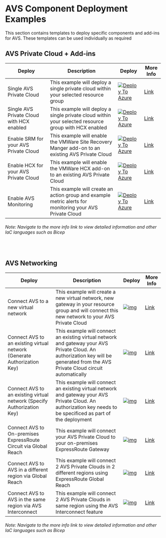 # AVS Component Deployment Examples

This section contains templates to deploy specific components and add-ins for AVS. These templates can be used individually as required

## AVS Private Cloud + Add-ins

| Deploy                                    | Description                                                  | Deploy                                                       | More Info                                                    |
| ----------------------------------------- | ------------------------------------------------------------ | ------------------------------------------------------------ | ------------------------------------------------------------ |
| Single AVS Private Cloud                  | This example will deploy a single private cloud within your selected resource group | [![Deploy To Azure](https://aka.ms/deploytoazurebutton)](https://portal.azure.com/#create/Microsoft.Template/uri/https%3A%2F%2Fraw.githubusercontent.com%2Fshaunjacob%2FEnterprise-Scale-for-AVS%2Fupdatedreadme%2FExamples%2FPrivateCloud%2FAVS-PrivateCloud%2FARM%2FPrivateCloud.deploy.json) | [Link](https://github.com/Azure/Enterprise-Scale-for-AVS/blob/main/Examples/PrivateCloud/AVS-PrivateCloud) |
| Single AVS Private Cloud with HCX enabled | This example will deploy a single private cloud within your selected resource group with HCX enabled | [![Deploy To Azure](https://aka.ms/deploytoazurebutton)](https://portal.azure.com/#create/Microsoft.Template/uri/https%3A%2F%2Fraw.githubusercontent.com%2Fshaunjacob%2FEnterprise-Scale-for-AVS%2Fupdatedreadme%2FExamples%2FPrivateCloud%2FAVS-PrivateCloud-WithHCX%2FARM%2FPrivateCloudWithHCX.deploy.json) | [Link](https://github.com/Azure/Enterprise-Scale-for-AVS/blob/main/Examples/PrivateCloud/AVS-PrivateCloud-WithHCX) |
| Enable SRM for your AVS Private Cloud     | This example will enable the VMWare Site Recovery Manger add-on to an existing AVS Private Cloud | [![Deploy To Azure](https://aka.ms/deploytoazurebutton)](https%3A%2F%2Fraw.githubusercontent.com%2Fshaunjacob%2FEnterprise-Scale-for-AVS%2Fupdatedreadme%2FExamples%2FAddins%2FSRM%2FARM%2FSRM.deploy.json) | [Link](https://github.com/Azure/Enterprise-Scale-for-AVS/blob/main/Examples/Addins/SRM) |
| Enable HCX for your AVS Private Cloud     | This example will enable the VMWare HCX add-on to an existing AVS Private Cloud | [![Deploy To Azure](https://aka.ms/deploytoazurebutton)](https://portal.azure.com/#create/Microsoft.Template/uri/https%3A%2F%2Fraw.githubusercontent.com%2Fshaunjacob%2FEnterprise-Scale-for-AVS%2Fupdatedreadme%2FExamples%2FAddins%2FSRM%2FARM%2FSRM.deploy.json) | [Link](https://github.com/Azure/Enterprise-Scale-for-AVS/blob/main/Examples/Addins/HCX) |
| Enable AVS Monitoring                     | This example will create an action group and example metric alerts for monitoring your AVS Private Cloud | [![Deploy To Azure](https://aka.ms/deploytoazurebutton)](https%3A%2F%2Fraw.githubusercontent.com%2Fshaunjacob%2FEnterprise-Scale-for-AVS%2Fupdatedreadme%2FExamples%2FMonitoring%2FAVS-Utilization-Alerts%2FARM%2FAVSMonitor.deploy.json%3Ftoken%3DALDNQAEU2ZK7KGNWJESPSZ3BP673O) | [Link](https://github.com/Azure/Enterprise-Scale-for-AVS/blob/main/Examples/Monitoring/AVS-Utilization-Alerts) |

###### *Note: Navigate to the more info link to view detailed information and other IaC languages such as Bicep*

<br/>

## AVS Networking

| Deploy                                                       | Description                                                  | Deploy                                                       | More Info                                                    |
| ------------------------------------------------------------ | ------------------------------------------------------------ | ------------------------------------------------------------ | ------------------------------------------------------------ |
| Connect AVS to a new virtual network                         | This example will create a new virtual network, new gateway in your resource group and will connect this new network to your AVS Private Cloud | [![img](https://camo.githubusercontent.com/26a6070bc3ec2f7e1d352d45df302845369836ba7c82e79ecfea130577f6a39f/68747470733a2f2f646f63732e6d6963726f736f66742e636f6d2f656e2d75732f617a7572652f74656d706c617465732f6d656469612f6465706c6f792d746f2d617a7572652e737667)](https://camo.githubusercontent.com/26a6070bc3ec2f7e1d352d45df302845369836ba7c82e79ecfea130577f6a39f/68747470733a2f2f646f63732e6d6963726f736f66742e636f6d2f656e2d75732f617a7572652f74656d706c617465732f6d656469612f6465706c6f792d746f2d617a7572652e737667) | [Link](https://github.com/Azure/Enterprise-Scale-for-AVS/blob/main/Examples/Networking/AVS-to-VNet-NewVNet) |
| Connect AVS to an existing virtual network (Generate Authorization Key) | This example will connect an existing virtual network and gateway your AVS Private Cloud. An authorization key will be generated from the AVS Private Cloud circuit automatically | [![img](https://camo.githubusercontent.com/26a6070bc3ec2f7e1d352d45df302845369836ba7c82e79ecfea130577f6a39f/68747470733a2f2f646f63732e6d6963726f736f66742e636f6d2f656e2d75732f617a7572652f74656d706c617465732f6d656469612f6465706c6f792d746f2d617a7572652e737667)](https://camo.githubusercontent.com/26a6070bc3ec2f7e1d352d45df302845369836ba7c82e79ecfea130577f6a39f/68747470733a2f2f646f63732e6d6963726f736f66742e636f6d2f656e2d75732f617a7572652f74656d706c617465732f6d656469612f6465706c6f792d746f2d617a7572652e737667) | [Link](https://github.com/Azure/Enterprise-Scale-for-AVS/blob/main/Examples/Networking/AVS-to-VNet-ExistingVNet) |
| Connect AVS to an existing virtual network (Specify Authorization Key) | This example will connect an existing virtual network and gateway your AVS Private Cloud. An authorization key needs to be specificed as part of the deployment | [![img](https://camo.githubusercontent.com/26a6070bc3ec2f7e1d352d45df302845369836ba7c82e79ecfea130577f6a39f/68747470733a2f2f646f63732e6d6963726f736f66742e636f6d2f656e2d75732f617a7572652f74656d706c617465732f6d656469612f6465706c6f792d746f2d617a7572652e737667)](https://camo.githubusercontent.com/26a6070bc3ec2f7e1d352d45df302845369836ba7c82e79ecfea130577f6a39f/68747470733a2f2f646f63732e6d6963726f736f66742e636f6d2f656e2d75732f617a7572652f74656d706c617465732f6d656469612f6465706c6f792d746f2d617a7572652e737667) | [Link](https://github.com/Azure/Enterprise-Scale-for-AVS/blob/main/Examples/Networking/ExpressRoute-to-VNet) |
| Connect AVS to On-premises ExpressRoute Circuit via Global Reach | This example will connect your AVS Private Cloud to your on-premises ExpressRoute Gateway | [![img](https://camo.githubusercontent.com/26a6070bc3ec2f7e1d352d45df302845369836ba7c82e79ecfea130577f6a39f/68747470733a2f2f646f63732e6d6963726f736f66742e636f6d2f656e2d75732f617a7572652f74656d706c617465732f6d656469612f6465706c6f792d746f2d617a7572652e737667)](https://camo.githubusercontent.com/26a6070bc3ec2f7e1d352d45df302845369836ba7c82e79ecfea130577f6a39f/68747470733a2f2f646f63732e6d6963726f736f66742e636f6d2f656e2d75732f617a7572652f74656d706c617465732f6d656469612f6465706c6f792d746f2d617a7572652e737667) | [Link](https://github.com/Azure/Enterprise-Scale-for-AVS/blob/main/Examples/Networking/AVS-to-OnPremises-ExpressRoute-GlobalReach) |
| Connect AVS to AVS in a different region via Global Reach    | This example will connect 2 AVS Private Clouds in 2 different regions using ExpressRoute Global Reach | [![img](https://camo.githubusercontent.com/26a6070bc3ec2f7e1d352d45df302845369836ba7c82e79ecfea130577f6a39f/68747470733a2f2f646f63732e6d6963726f736f66742e636f6d2f656e2d75732f617a7572652f74656d706c617465732f6d656469612f6465706c6f792d746f2d617a7572652e737667)](https://camo.githubusercontent.com/26a6070bc3ec2f7e1d352d45df302845369836ba7c82e79ecfea130577f6a39f/68747470733a2f2f646f63732e6d6963726f736f66742e636f6d2f656e2d75732f617a7572652f74656d706c617465732f6d656469612f6465706c6f792d746f2d617a7572652e737667) | [Link](https://github.com/Azure/Enterprise-Scale-for-AVS/blob/main/Examples/Networking/AVS-to-AVS-CrossRegion-GlobalReach) |
| Connect AVS to AVS in the same region via AVS Interconnect   | This example will connect 2 AVS Private Clouds in same region using the AVS Interconnect feature | [![img](https://camo.githubusercontent.com/26a6070bc3ec2f7e1d352d45df302845369836ba7c82e79ecfea130577f6a39f/68747470733a2f2f646f63732e6d6963726f736f66742e636f6d2f656e2d75732f617a7572652f74656d706c617465732f6d656469612f6465706c6f792d746f2d617a7572652e737667)](https://camo.githubusercontent.com/26a6070bc3ec2f7e1d352d45df302845369836ba7c82e79ecfea130577f6a39f/68747470733a2f2f646f63732e6d6963726f736f66742e636f6d2f656e2d75732f617a7572652f74656d706c617465732f6d656469612f6465706c6f792d746f2d617a7572652e737667) | [Link](https://github.com/Azure/Enterprise-Scale-for-AVS/blob/main/Examples/Networking/AVS-to-AVS-SameRegion) |

###### *Note: Navigate to the more info link to view detailed information and other IaC languages such as Bicep*
